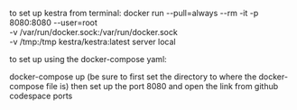 to set up kestra from terminal:
docker run --pull=always --rm -it -p 8080:8080 --user=root \
  -v /var/run/docker.sock:/var/run/docker.sock \
  -v /tmp:/tmp kestra/kestra:latest server local

to set up using the docker-compose yaml:

docker-compose up (be sure to first set the directory to where the docker-compose file is)
then set up the port 8080 and open the link from github codespace ports